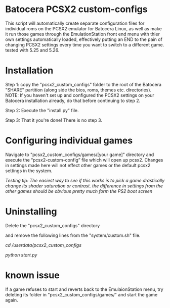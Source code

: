 # Batocera PCSX2 custom-configs 
This script will automatically create separate configuration files for individual roms on the PCSX2 emulator for Batocera Linux, as well as make it run those games through the EmulationStation front end menu with thier own settings automatically loaded, effectively putting an END to the pain of changing PCSX2 settings every time you want to switch to a different game. tested with 5.25 and 5.26.

# Installation
Step 1: copy the "pcsx2_custom_configs" folder to the root of the Batocera "SHARE" partition (along side the bios, roms, themes etc. directories). NOTE: If you haven't set up and configured the PCSX2 settings on your Batocera installation already, do that before continuing to step 2. 

Step 2: Execute the "install.py" file.

Step 3: That it you're done! There is no step 3.

# Configuring individual games
Navigate to "pcsx2_custom_configs/games/[your game]" directory and execute the “pcsx2-custom-config” file which will open up pcsx2. Changes in settings made here will not effect other games or the default pcsx2 settings in the system. 

*Testing tip: The easiest way to see if this works is to pick a game drastically change its shader saturation or contrast. the difference in settings from the other games should be obvious pretty much form the PS2 boot screen*

# Uninstalling 
Delete the "pcsx2_custom_configs" directory 

and remove the following lines from the "system/custom.sh" file.

*cd /userdata/pcsx2_custom_configs*

*python start.py*

# known issue
If a game refuses to start and reverts back to the EmulaionStation menu, try deleting its folder in "pcsx2_custom_configs/games/" and start the game again.
